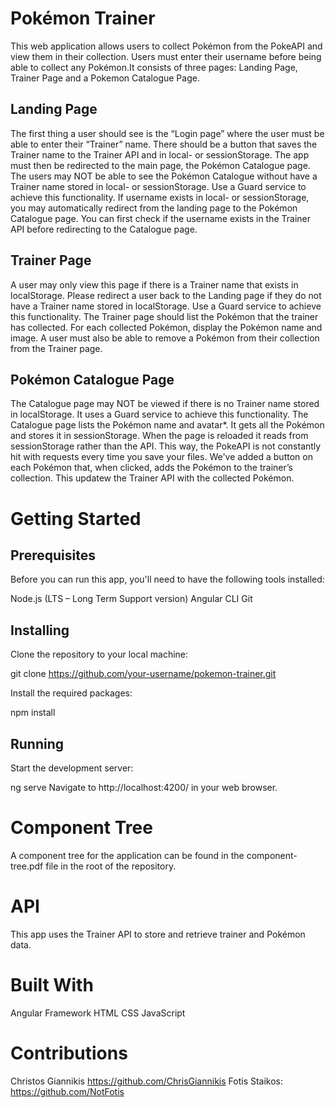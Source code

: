 # Pokémon Trainer 
This web application allows users to collect Pokémon from the PokeAPI and view them in their collection. Users must enter their username before being able to collect any Pokémon.It consists of three pages: Landing Page, Trainer Page and a Pokemon Catalogue Page.

## Landing Page
The first thing a user should see is the “Login page” where the user must be able to enter their “Trainer” name.
There should be a button that saves the Trainer name to the Trainer API and in local- or sessionStorage. The app must
then be redirected to the main page, the Pokémon Catalogue page.
The users may NOT be able to see the Pokémon Catalogue without have a Trainer name stored in local- or sessionStorage.
Use a Guard service to achieve this functionality.
If username exists in local- or sessionStorage, you may automatically redirect from the landing page to the Pokémon
Catalogue page.
You can first check if the username exists in the Trainer API before redirecting to the Catalogue page.

## Trainer Page
A user may only view this page if there is a Trainer name that exists in localStorage. Please redirect a user back to the
Landing page if they do not have a Trainer name stored in localStorage. Use a Guard service to achieve this functionality.
The Trainer page should list the Pokémon that the trainer has collected. For each collected Pokémon, display the Pokémon
name and image.
A user must also be able to remove a Pokémon from their collection from the Trainer page.

## Pokémon Catalogue Page
The Catalogue page may NOT be viewed if there is no Trainer name stored in localStorage. It uses a Guard service to achieve this functionality. The Catalogue page lists the Pokémon name and avatar*. It gets all the Pokémon and stores it in sessionStorage. When the page is reloaded it reads from sessionStorage rather than the API. This way, the PokeAPI is not constantly hit with requests every time you save your files.
We've added a button on each Pokémon that, when clicked, adds the Pokémon to the trainer’s collection. This updatew the Trainer API with the collected Pokémon. 

# Getting Started
## Prerequisites
Before you can run this app, you'll need to have the following tools installed:

Node.js (LTS – Long Term Support version)
Angular CLI
Git

## Installing
Clone the repository to your local machine:

git clone https://github.com/your-username/pokemon-trainer.git

Install the required packages:

npm install

## Running
Start the development server:

ng serve
Navigate to http://localhost:4200/ in your web browser.

# Component Tree
A component tree for the application can be found in the component-tree.pdf file in the root of the repository.

# API
This app uses the Trainer API to store and retrieve trainer and Pokémon data.

# Built With
Angular Framework
HTML
CSS
JavaScript

# Contributions
Christos Giannikis https://github.com/ChrisGiannikis
Fotis Staikos: https://github.com/NotFotis
